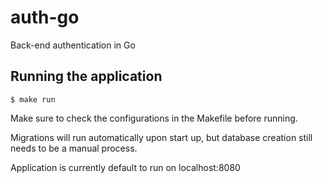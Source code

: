 # auth-go
Back-end authentication in Go

## Running the application

```
$ make run
```

Make sure to check the configurations in the Makefile before running.

Migrations will run automatically upon start up, but database creation still needs to be a manual process.

Application is currently default to run on localhost:8080
